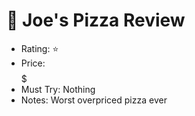 # 🍕 Joe's Pizza Review
- Rating: ⭐
- Price: $$$$$
- Must Try: Nothing
- Notes: Worst overpriced pizza ever